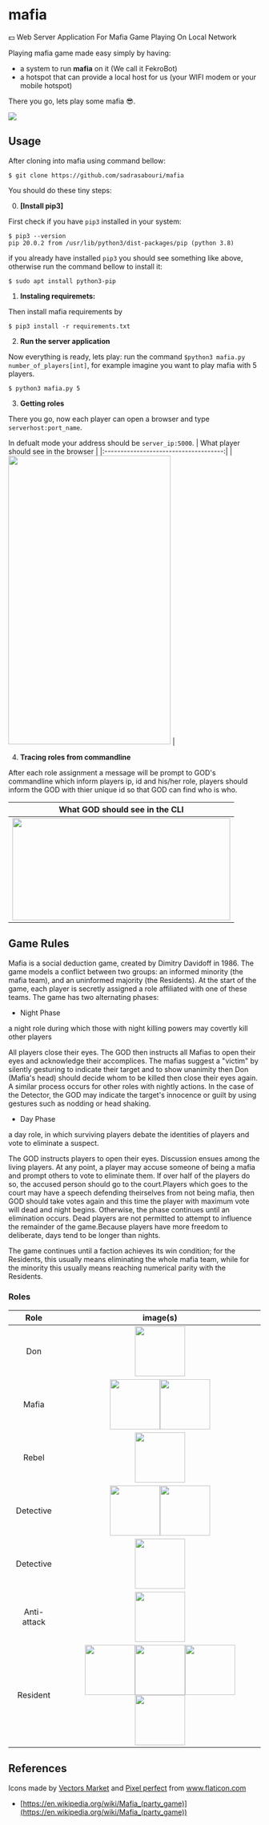 # mafia
:dollar: Web Server Application For Mafia Game Playing On Local Network

Playing mafia game made easy simply by having: 
+ a system to run <b>mafia</b> on it (We call it FekroBot)
+ a hotspot that can provide a local host for us (your WIFI modem or your mobile hotspot)

There you go, lets play some mafia :sunglasses:.

<img src="https://raw.githubusercontent.com/sadrasabouri/mafia/README_update/doc/Pictures/mafia_game.png">

## Usage
After cloning into mafia using command bellow:
```
$ git clone https://github.com/sadrasabouri/mafia
```
You should do these tiny steps:

0. <b>[Install pip3]</b>

First check if you have `pip3` installed in your system:
```
$ pip3 --version
pip 20.0.2 from /usr/lib/python3/dist-packages/pip (python 3.8)
```
if you already have installed `pip3` you should see something like above, otherwise run the command bellow to install it:
```
$ sudo apt install python3-pip
```
1. <b>Instaling requiremets:</b>

Then install mafia requirements by
```
$ pip3 install -r requirements.txt
```
2. <b>Run the server application</b>

Now everything is ready, lets play:
run the command `$python3 mafia.py number_of_players[int]`, for example imagine you want to play mafia with 5 players.
```
$ python3 mafia.py 5
```
3. <b>Getting roles</b>

There you go, now each player can open a browser and type `serverhost:port_name`.

In defualt mode your address should be `server_ip:5000`.
| What player should see in the browser |
|:-------------------------------------:|
| <img width="324" height="576" src="https://raw.githubusercontent.com/sadrasabouri/mafia/README_update/doc/Pictures/mobile_browser.png"> |

4. <b>Tracing roles from commandline</b>

After each role assignment a message will be prompt to GOD's commandline which inform players ip, id and his/her role,
players should inform the GOD with thier unique id so that GOD can find who is who.  

| What GOD should see in the CLI |
|:------------------------------:|
| <img width="435" height="204" src="https://raw.githubusercontent.com/sadrasabouri/mafia/README_update/doc/Pictures/CLI.png"> |

## Game Rules
Mafia is a social deduction game, created by Dimitry Davidoff in 1986. The game models a conflict between two groups: an informed minority (the mafia team), and an uninformed majority (the Residents).
At the start of the game, each player is secretly assigned a role affiliated with one of these teams. The game has two alternating phases:

+ Night Phase

a night role during which those with night killing powers may covertly kill other players

All players close their eyes. The GOD then instructs all Mafias to open their eyes and acknowledge their accomplices. The mafias suggest a "victim" by silently gesturing to indicate their target and to show unanimity then Don (Mafia's head) should decide whom to be killed then close their eyes again.
A similar process occurs for other roles with nightly actions. In the case of the Detector, the GOD may indicate the target's innocence or guilt by using gestures such as nodding or head shaking.

+ Day Phase

a day role, in which surviving players debate the identities of players and vote to eliminate a suspect.

The GOD instructs players to open their eyes. Discussion ensues among the living players. At any point, a player may accuse someone of being a mafia and prompt others to vote to eliminate them. If over half of the players do so, the accused person should go to the court.Players which goes to the court may have a speech defending theirselves from not being mafia, then GOD should take votes again and this time the player with maximum vote will dead and night begins. Otherwise, the phase continues until an elimination occurs.
Dead players are not permitted to attempt to influence the remainder of the game.Because players have more freedom to deliberate, days tend to be longer than nights.

The game continues until a faction achieves its win condition; for the Residents, this usually means eliminating the whole mafia team, while for the minority this usually means reaching numerical parity with the Residents.

### Roles
| Role            | image(s)                                                                                                                                |
| :-------------: |:----------------------------------------------------------------------------------------------------------------------------:           |
|      Don        | <img width="100" height="100" src="https://raw.githubusercontent.com/sadrasabouri/mafia/master/static/images/roles/Don_1.png">          |
|     Mafia       | <img width="100" height="100" src="https://raw.githubusercontent.com/sadrasabouri/mafia/master/static/images/roles/Mafia_1.png"><img width="100" height="100" src="https://raw.githubusercontent.com/sadrasabouri/mafia/master/static/images/roles/Mafia_2.png">                                                          |
|      Rebel      | <img width="100" height="100" src="https://raw.githubusercontent.com/sadrasabouri/mafia/master/static/images/roles/Rebel_1.png">        |
|    Detective    | <img width="100" height="100" src="https://raw.githubusercontent.com/sadrasabouri/mafia/master/static/images/roles/Doctor_1.png"><img width="100" height="100" src="https://raw.githubusercontent.com/sadrasabouri/mafia/master/static/images/roles/Doctor_2.png">                                            |
|    Detective    | <img width="100" height="100" src="https://raw.githubusercontent.com/sadrasabouri/mafia/master/static/images/roles/Detective_1.png">    |
|   Anti-attack   | <img width="100" height="100" src="https://raw.githubusercontent.com/sadrasabouri/mafia/master/static/images/roles/Anti-attack_1.png">  |
|     Resident    | <img width="100" height="100" src="https://raw.githubusercontent.com/sadrasabouri/mafia/master/static/images/roles/Resident_1.png"><img width="100" height="100" src="https://raw.githubusercontent.com/sadrasabouri/mafia/master/static/images/roles/Resident_2.png"><img width="100" height="100" src="https://raw.githubusercontent.com/sadrasabouri/mafia/master/static/images/roles/Resident_3.png"><img width="100" height="100" src="https://raw.githubusercontent.com/sadrasabouri/mafia/master/static/images/roles/Resident_4.png">                                                                                                                 |

## References
Icons made by <a href="https://www.flaticon.com/authors/vectors-market" title="Vectors Market">Vectors Market</a> and <a href="https://www.flaticon.com/authors/pixel-perfect" title="Pixel perfect">Pixel perfect</a> from <a href="https://www.flaticon.com/" title="Flaticon"> www.flaticon.com</a>

+ [https://en.wikipedia.org/wiki/Mafia_(party_game)](https://en.wikipedia.org/wiki/Mafia_(party_game))
